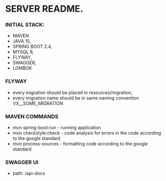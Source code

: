 # SERVER README.


### INITIAL STACK:

- MAVEN
- JAVA 15,
- SPRING BOOT 2.4,
- MYSQL 8,
- FLYWAY,
- SWAGGER,
- LOMBOK

### FLYWAY

- every migration should be placed in resources/migration,
- every migration name should be in same naming convention VX__SOME_MIGRATION

### MAVEN COMMANDS

- mvn spring-boot:run - running application
- mvn checkstyle:check - code analysis for errors in the code according to the google standard
- mvn process-sources - formatting code according to the google standard 

### SWAGGER UI

- path: /api-docs